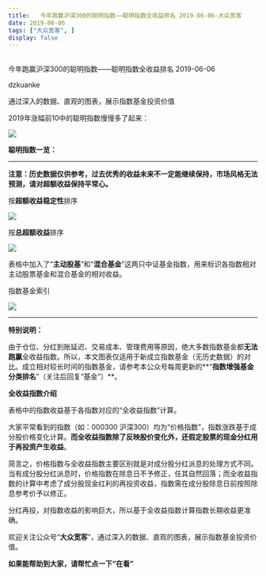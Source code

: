 ```yaml
---
title:   今年跑赢沪深300的聪明指数——聪明指数全收益排名 2019-06-06-大众宽客
date: 2019-06-06
tags: ["大众宽客", ]
display: false
---
```



## 



今年跑赢沪深300的聪明指数——聪明指数全收益排名 2019-06-06




dzkuanke




通过深入的数据、直观的图表，展示指数基金投资价值




2019年涨幅前10中的聪明指数慢慢多了起来：

<img class="rich_pages" data-ratio="0.5546218487394958" data-s="300,640" src="https://mmbiz.qpic.cn/mmbiz_png/PKw3FQPmhIjwlYfgTSskvV3vyoLjfdEXTrVo2SQYvI5eKY4zdcMusmHml4Gk6TqibpMMXicXeFNZdjEykoibD8mWQ/640?wx_fmt=png" data-type="png" data-w="952" style="">



**聪明指数一览：**

****

**注意：历史数据仅供参考，过去优秀的收益未来不一定能继续保持，市场风格无法预测，请对超额收益保持平常心。**



按**超额收益稳定性**排序

<img class="rich_pages" data-ratio="1.6016597510373445" data-s="300,640" src="https://mmbiz.qpic.cn/mmbiz_png/PKw3FQPmhIjwlYfgTSskvV3vyoLjfdEXlpSdofibckACDwEOdUo3wSrLypMpDRwicdILRCC419SHk9ejMM8ELHyw/640?wx_fmt=png" data-type="png" data-w="964" style="">

按**总超额收益**排序

<img class="rich_pages" data-ratio="1.5975103734439835" data-s="300,640" src="https://mmbiz.qpic.cn/mmbiz_png/PKw3FQPmhIjwlYfgTSskvV3vyoLjfdEXvS1rMAr2ObsOG9smia6tG0nZMw0WFLntFuI5ianuzLfn8aI2hSz93RQQ/640?wx_fmt=png" data-type="png" data-w="964" style="">

表格中加入了“**主动股基**”和“**混合基金**”这两只中证基金指数，用来标识各指数相对主动股票基金和混合基金的相对收益。



指数基金索引

<img class="rich_pages" data-ratio="1.6285714285714286" data-s="300,640" src="https://mmbiz.qpic.cn/mmbiz_png/PKw3FQPmhIiaQUcjlcJulN6aouzkTdELBiamZwFIkN5iasZqPbKJicZ8AFzC1jrMSLdicXGYEPjdy14dOsrAsX6fWNw/640?wx_fmt=png" data-type="png" data-w="770" style=""/>

****



**特别说明：**



由于仓位、分红到账延迟、交易成本、管理费用等原因，绝大多数指数基金都**无法跑赢**全收益指数。所以，本文图表仅适用于新成立指数基金（无历史数据）的对比。成立相对较长时间的指数基金，请参考本公众号每周更新的**“****指数增强基金分类排名****”（关注后回复“基金”）**。



**全收益指数介绍**



表格中的指数收益基于各指数对应的“全收益指数”计算。



大家平常看到的指数（如：000300 沪深300）均为“价格指数”，指数涨跌基于成分股价格变化计算。**而全收益指数除了反映股价变化外，还假定股票的现金分红用于再投资产生收益**。



简言之，价格指数与全收益指数主要区别就是对成分股分红派息的处理方式不同。当有成分股分红派息时，价格指数在除息日不予修正，任其自然回落；而全收益指数的计算中考虑了成分股现金红利的再投资收益，指数需在成分股除息日前按照除息参考价予以修正。



分红再投，对指数收益的影响巨大，所以基于全收益指数计算指数长期收益更准确。





欢迎关注公众号“**大众宽客**”，通过深入的数据、直观的图表，展示指数基金投资价值。



**如果能帮助到大家，请帮忙点一下<strong style="max-width: 100%;box-sizing: border-box !important;word-wrap: break-word !important;">“在看”**</strong>